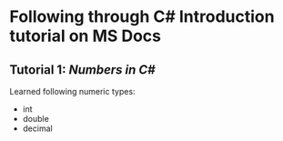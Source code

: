 
# Following through C# Introduction tutorial on MS Docs

## Tutorial 1: *Numbers in C#*

Learned following numeric types:

- int
- double
- decimal
